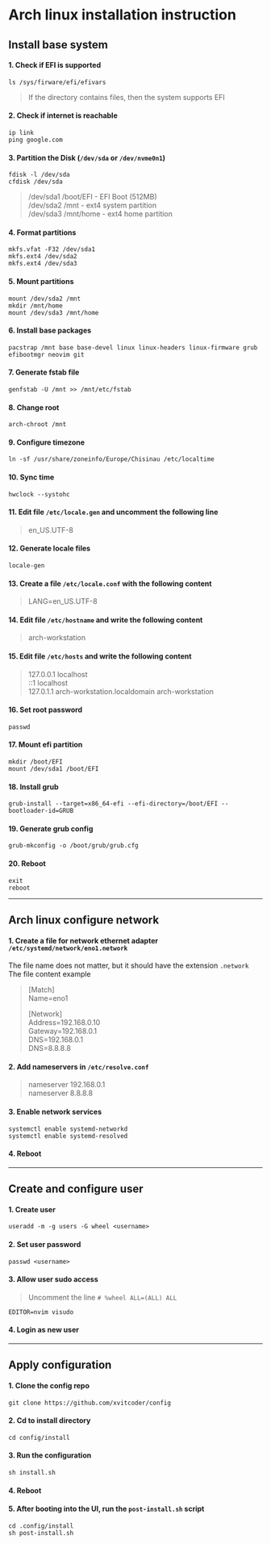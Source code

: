 # Arch linux installation instruction

## Install base system

#### 1. Check if EFI is supported
`ls /sys/firware/efi/efivars`
> If the directory contains files, then the system supports EFI

#### 2. Check if internet is reachable
`ip link`  
`ping google.com`

#### 3. Partition the Disk (`/dev/sda` or `/dev/nvme0n1`)
`fdisk -l /dev/sda`  
`cfdisk /dev/sda`
> /dev/sda1 /boot/EFI - EFI Boot (512MB)  
> /dev/sda2 /mnt - ext4 system partition  
> /dev/sda3 /mnt/home - ext4 home partition

#### 4. Format partitions
`mkfs.vfat -F32 /dev/sda1`  
`mkfs.ext4 /dev/sda2`  
`mkfs.ext4 /dev/sda3`

#### 5. Mount partitions
`mount /dev/sda2 /mnt`  
`mkdir /mnt/home`  
`mount /dev/sda3 /mnt/home`

#### 6. Install base packages
`pacstrap /mnt base base-devel linux linux-headers linux-firmware grub efibootmgr neovim git`

#### 7. Generate fstab file
`genfstab -U /mnt >> /mnt/etc/fstab`

#### 8. Change root
`arch-chroot /mnt`

#### 9. Configure timezone
`ln -sf /usr/share/zoneinfo/Europe/Chisinau /etc/localtime`

#### 10. Sync time
`hwclock --systohc`

#### 11. Edit file `/etc/locale.gen` and uncomment the following line
> en_US.UTF-8

#### 12. Generate locale files
`locale-gen`

#### 13. Create a file `/etc/locale.conf` with the following content
> LANG=en_US.UTF-8

#### 14. Edit file `/etc/hostname` and write the following content
> arch-workstation

#### 15. Edit file `/etc/hosts` and write the following content
> 127.0.0.1     localhost  
> ::1           localhost  
> 127.0.1.1     arch-workstation.localdomain arch-workstation

#### 16. Set root password
`passwd`

#### 17. Mount efi partition
`mkdir /boot/EFI`  
`mount /dev/sda1 /boot/EFI`

#### 18. Install grub
`grub-install --target=x86_64-efi --efi-directory=/boot/EFI --bootloader-id=GRUB`

#### 19. Generate grub config
`grub-mkconfig -o /boot/grub/grub.cfg`

#### 20. Reboot
`exit`  
`reboot`

---

## Arch linux configure network

#### 1. Create a file for network ethernet adapter `/etc/systemd/network/eno1.network`
The file name does not matter, but it should have the extension `.network`  
The file content example

> [Match]  
> Name=eno1
>   
> [Network]  
> Address=192.168.0.10  
> Gateway=192.168.0.1  
> DNS=192.168.0.1  
> DNS=8.8.8.8

#### 2. Add nameservers in `/etc/resolve.conf`
> nameserver 192.168.0.1  
> nameserver 8.8.8.8

#### 3. Enable network services
`systemctl enable systemd-networkd`  
`systemctl enable systemd-resolved`  

#### 4. Reboot

---

## Create and configure user

#### 1. Create user
`useradd -m -g users -G wheel <username>`

#### 2. Set user password
`passwd <username>`

#### 3. Allow user sudo access
> Uncomment the line `# %wheel ALL=(ALL) ALL`

`EDITOR=nvim visudo`

#### 4. Login as new user

---

## Apply configuration

#### 1. Clone the config repo
`git clone https://github.com/xvitcoder/config`

#### 2. Cd to install directory
`cd config/install`

#### 3. Run the configuration
`sh install.sh`

#### 4. Reboot

#### 5. After booting into the UI, run the `post-install.sh` script
`cd .config/install`  
`sh post-install.sh`
